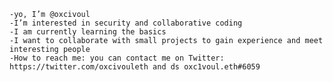     -yo, I’m @oxcivoul
    -I’m interested in security and collaborative coding
    -I am currently learning the basics
    -I want to collaborate with small projects to gain experience and meet interesting people
    -How to reach me: you can contact me on Twitter: https://twitter.com/oxcivouleth and ds oxc1voul.eth#6059
